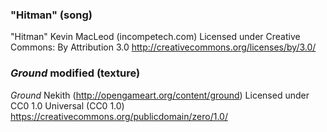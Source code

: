### "Hitman" (song)

"Hitman"
Kevin MacLeod (incompetech.com)
Licensed under Creative Commons: By Attribution 3.0
http://creativecommons.org/licenses/by/3.0/

### _Ground_ modified (texture)

_Ground_
Nekith (http://opengameart.org/content/ground)
Licensed under CC0 1.0 Universal (CC0 1.0)
https://creativecommons.org/publicdomain/zero/1.0/
